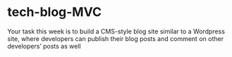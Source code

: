 # tech-blog-MVC
Your task this week is to build a CMS-style blog site similar to a Wordpress site, where developers can publish their blog posts and comment on other developers’ posts as well
